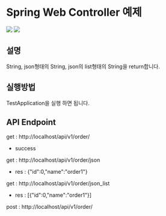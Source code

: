 # Spring Web Controller 예제

<img src="https://img.shields.io/badge/spring--boot-jpa-brightgreen?logo=springboot&logoColor=white"/>
<img src="https://img.shields.io/badge/junit5-brightgreen?logo=junit5&logoColor=white"/>

## 설명
String, json형태의 String, json의 list형태의 String을 return합니다.

## 실행방법
TestApplication을 실행 하면 됩니다.

## API Endpoint
get : http://localhost/api/v1/order/
- success

get : http://localhost/api/v1/order/json
- res : {"id":0,"name":"order1"}

get : http://localhost/api/v1/order/json_list
- res : [{"id":0,"name":"order1"}]


post : http://localhost/api/v1/order/
